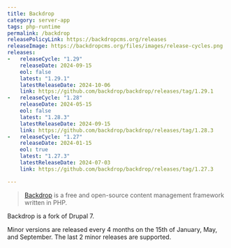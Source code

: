 ```yaml
---
title: Backdrop
category: server-app
tags: php-runtime
permalink: /backdrop
releasePolicyLink: https://backdropcms.org/releases
releaseImage: https://backdropcms.org/files/images/release-cycles.png
releases:
-   releaseCycle: "1.29"
    releaseDate: 2024-09-15
    eol: false
    latest: "1.29.1"
    latestReleaseDate: 2024-10-06
    link: https://github.com/backdrop/backdrop/releases/tag/1.29.1
-   releaseCycle: "1.28"
    releaseDate: 2024-05-15
    eol: false
    latest: "1.28.3"
    latestReleaseDate: 2024-09-15
    link: https://github.com/backdrop/backdrop/releases/tag/1.28.3
-   releaseCycle: "1.27"
    releaseDate: 2024-01-15
    eol: true
    latest: "1.27.3"
    latestReleaseDate: 2024-07-03
    link: https://github.com/backdrop/backdrop/releases/tag/1.27.3

---
```


> [Backdrop](https://backdropcms.org/) is a free and open-source content management framework written in PHP.

Backdrop is a fork of Drupal 7.

Minor versions are released every 4 months on the 15th of January, May, and September.
The last 2 minor releases are supported.
